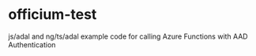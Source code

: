 # officium-test
js/adal and ng/ts/adal example code for calling Azure Functions with AAD Authentication
